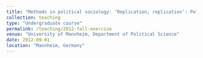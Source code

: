 ```yaml
---
title: "Methods in political sociology: ’Replication, replication’: Political confidence and democracy in Europe (2 Exercises, taught in German, Fall 2012)"
collection: teaching
type: "Undergraduate course"
permalink: /teaching/2012-fall-exercise
venue: "University of Mannheim, Department of Political Science"
date: 2012-09-01
location: "Mannheim, Germany"
---
```

